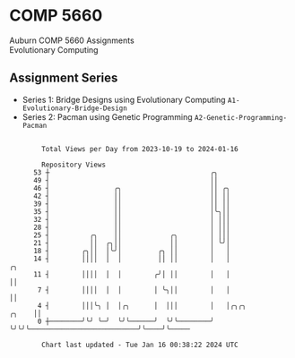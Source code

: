 # COMP 5660
Auburn COMP 5660 Assignments  
Evolutionary Computing

## Assignment Series
- Series 1: Bridge Designs using Evolutionary Computing `A1-Evolutionary-Bridge-Design`
- Series 2: Pacman using Genetic Programming `A2-Genetic-Programming-Pacman`

```

        Total Views per Day from 2023-10-19 to 2024-01-16

        Repository Views
      53 ┼                                        ╭╮
      49 ┤                                        ││
      46 ┤                ╭╮                      ││ ╭╮
      42 ┤                ││                      ││ ││
      39 ┤                ││                      ││ ││
      35 ┤                ││                      │╰╮││
      32 ┤                ││                      │ │││
      28 ┤                ││                      │ │││
      25 ┤          ╭╮    ││            ╭╮        │ │││
      21 ┤          ││  ╭╮││            ││        │ ╰╯│
      18 ┤        ╭╮││  │╰╯│         ╭╮ ││        │   │
      14 ┤        ││││  │  │         ││ ││        │   │                                     ╭╮
      11 ┤        ││││  │  │        ╭╯│ ││        │   │                                     ││
       7 ┤        ││││  │  │        │ ╰╮││        │   │                                     ││
       4 ┤        │││╰╮ │  │╭╮      │  │││        │   │╭╮╭╮                           ╭╮    ││
       0 ┼────────╯╰╯ ╰─╯  ╰╯╰──────╯  ╰╯╰────────╯   ╰╯╰╯╰───────────────────────────╯╰────╯╰─────

        Chart last updated - Tue Jan 16 00:38:22 2024 UTC
        
```
